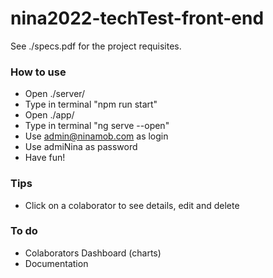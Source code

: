 # nina2022-techTest-front-end
See ./specs.pdf for the project requisites.

### How to use
- Open ./server/
- Type in terminal "npm run start"
- Open ./app/
- Type in terminal "ng serve --open"
- Use admin@ninamob.com as login
- Use admiNina as password
- Have fun!

### Tips
- Click on a colaborator to see details, edit and delete

### To do
- Colaborators Dashboard (charts)
- Documentation
